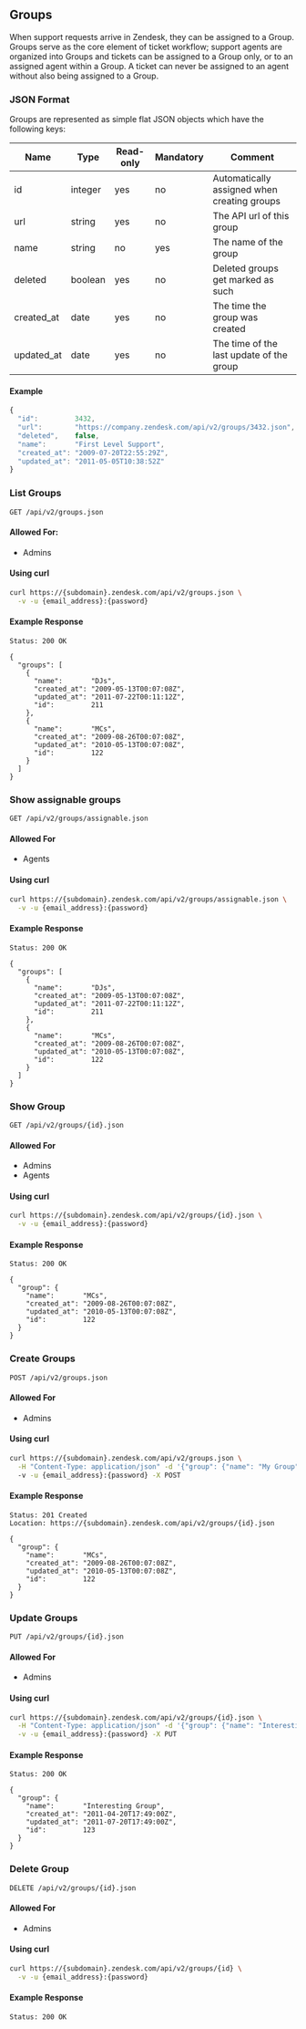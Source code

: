 ## Groups

When support requests arrive in Zendesk, they can be assigned to a Group.  Groups serve as the core element of ticket workflow; support agents are organized into Groups and tickets can be assigned to a Group only, or to an assigned agent within a Group.  A ticket can never be assigned to an agent without also being assigned to a Group.

### JSON Format
Groups are represented as simple flat JSON objects which have the following keys:

| Name            | Type    | Read-only | Mandatory | Comment
| --------------- | ------- | --------- | --------- | -------
| id              | integer | yes       | no        | Automatically assigned when creating groups
| url             | string  | yes       | no        | The API url of this group
| name            | string  | no        | yes       | The name of the group
| deleted         | boolean | yes       | no        | Deleted groups get marked as such
| created_at      | date    | yes       | no        | The time the group was created
| updated_at      | date    | yes       | no        | The time of the last update of the group

#### Example
```js
{
  "id":         3432,
  "url":        "https://company.zendesk.com/api/v2/groups/3432.json",
  "deleted",    false,
  "name":       "First Level Support",
  "created_at": "2009-07-20T22:55:29Z",
  "updated_at": "2011-05-05T10:38:52Z"
}
```

### List Groups
`GET /api/v2/groups.json`

#### Allowed For:

 * Admins

#### Using curl

```bash
curl https://{subdomain}.zendesk.com/api/v2/groups.json \
  -v -u {email_address}:{password}
```

#### Example Response

```http
Status: 200 OK

{
  "groups": [
    {
      "name":       "DJs",
      "created_at": "2009-05-13T00:07:08Z",
      "updated_at": "2011-07-22T00:11:12Z",
      "id":         211
    },
    {
      "name":       "MCs",
      "created_at": "2009-08-26T00:07:08Z",
      "updated_at": "2010-05-13T00:07:08Z",
      "id":         122
    }
  ]
}
```

### Show assignable groups
`GET /api/v2/groups/assignable.json`

#### Allowed For

 * Agents

#### Using curl

```bash
curl https://{subdomain}.zendesk.com/api/v2/groups/assignable.json \
  -v -u {email_address}:{password}
```

#### Example Response

```http
Status: 200 OK

{
  "groups": [
    {
      "name":       "DJs",
      "created_at": "2009-05-13T00:07:08Z",
      "updated_at": "2011-07-22T00:11:12Z",
      "id":         211
    },
    {
      "name":       "MCs",
      "created_at": "2009-08-26T00:07:08Z",
      "updated_at": "2010-05-13T00:07:08Z",
      "id":         122
    }
  ]
}
```

### Show Group
`GET /api/v2/groups/{id}.json`

#### Allowed For

 * Admins
 * Agents

#### Using curl

```bash
curl https://{subdomain}.zendesk.com/api/v2/groups/{id}.json \
  -v -u {email_address}:{password}
```

#### Example Response

```http
Status: 200 OK

{
  "group": {
    "name":       "MCs",
    "created_at": "2009-08-26T00:07:08Z",
    "updated_at": "2010-05-13T00:07:08Z",
    "id":         122
  }
}
```

### Create Groups
`POST /api/v2/groups.json`

#### Allowed For

 * Admins

#### Using curl

```bash
curl https://{subdomain}.zendesk.com/api/v2/groups.json \
  -H "Content-Type: application/json" -d '{"group": {"name": "My Group"}'
  -v -u {email_address}:{password} -X POST
```

#### Example Response

```http
Status: 201 Created
Location: https://{subdomain}.zendesk.com/api/v2/groups/{id}.json

{
  "group": {
    "name":       "MCs",
    "created_at": "2009-08-26T00:07:08Z",
    "updated_at": "2010-05-13T00:07:08Z",
    "id":         122
  }
}
```

### Update Groups
`PUT /api/v2/groups/{id}.json`

#### Allowed For

 * Admins

#### Using curl

```bash
curl https://{subdomain}.zendesk.com/api/v2/groups/{id}.json \
  -H "Content-Type: application/json" -d '{"group": {"name": "Interesting Group"}}' \
  -v -u {email_address}:{password} -X PUT
```

#### Example Response

```http
Status: 200 OK

{
  "group": {
    "name":       "Interesting Group",
    "created_at": "2011-04-20T17:49:00Z",
    "updated_at": "2011-07-20T17:49:00Z",
    "id":         123
  }
}
```

### Delete Group
`DELETE /api/v2/groups/{id}.json`

#### Allowed For

 * Admins

#### Using curl

```bash
curl https://{subdomain}.zendesk.com/api/v2/groups/{id} \
  -v -u {email_address}:{password}
```

#### Example Response

```http
Status: 200 OK
```